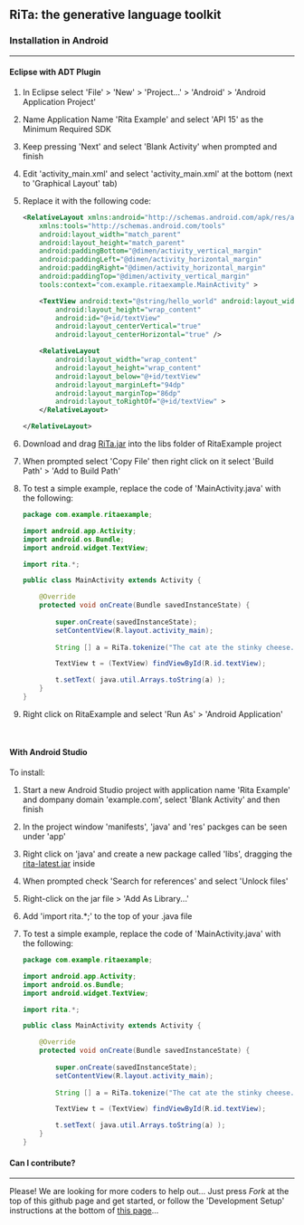 
## RiTa: the generative language toolkit

### Installation in Android
--------
#### Eclipse with ADT Plugin

1. In Eclipse select 'File' > 'New' > 'Project...' > 'Android' > 'Android Application Project'

2. Name Application Name 'Rita Example' and select 'API 15' as the Minimum Required SDK

3. Keep pressing 'Next' and select 'Blank Activity' when prompted and finish

4. Edit 'activity_main.xml' and select 'activity_main.xml' at the bottom (next to 'Graphical Layout' tab)

5. Replace it with the following code:
	```xml
	<RelativeLayout xmlns:android="http://schemas.android.com/apk/res/android"
	    xmlns:tools="http://schemas.android.com/tools"
	    android:layout_width="match_parent"
	    android:layout_height="match_parent"
	    android:paddingBottom="@dimen/activity_vertical_margin"
	    android:paddingLeft="@dimen/activity_horizontal_margin"
	    android:paddingRight="@dimen/activity_horizontal_margin"
	    android:paddingTop="@dimen/activity_vertical_margin"
	    tools:context="com.example.ritaexample.MainActivity" >
	
	    <TextView android:text="@string/hello_world" android:layout_width="wrap_content"
	        android:layout_height="wrap_content"
	        android:id="@+id/textView"
	        android:layout_centerVertical="true"
	        android:layout_centerHorizontal="true" />
	
	    <RelativeLayout
	        android:layout_width="wrap_content"
	        android:layout_height="wrap_content"
	        android:layout_below="@+id/textView"
	        android:layout_marginLeft="94dp"
	        android:layout_marginTop="86dp"
	        android:layout_toRightOf="@+id/textView" >
	    </RelativeLayout>
	
	</RelativeLayout>
	```
6. Download and drag [RiTa.jar](http://rednoise.org/rita/download/rita-latest.jar) into the libs folder of RitaExample project

7. When prompted select 'Copy File' then right click on it select 'Build Path' > 'Add to Build Path'

8. To test a simple example, replace the code of 'MainActivity.java' with the following:
	```java
	package com.example.ritaexample;
	
	import android.app.Activity;
	import android.os.Bundle;
	import android.widget.TextView;
	
	import rita.*;
	
	public class MainActivity extends Activity {
	
		@Override
		protected void onCreate(Bundle savedInstanceState) {
		
			super.onCreate(savedInstanceState);
			setContentView(R.layout.activity_main);
			
	        String [] a = RiTa.tokenize("The cat ate the stinky cheese.");
	
	        TextView t = (TextView) findViewById(R.id.textView);
	
	        t.setText( java.util.Arrays.toString(a) );
		}
	}
	```
9. Right click on RitaExample and select 'Run As' > 'Android Application'

&nbsp;

#### With Android Studio 

To install:

1. Start a new Android Studio project with application name 'Rita Example' and dompany domain 'example.com', select 'Blank Activity' and then finish

2. In the project window 'manifests', 'java' and 'res' packges can be seen under 'app'

3. Right click on 'java' and create a new package called 'libs', dragging the [rita-latest.jar](http://rednoise.org/rita/download/rita-latest.jar) inside

4. When prompted check 'Search for references' and select 'Unlock files'

5. Right-click on the jar file > 'Add As Library...'

6. Add 'import rita.*;' to the top of your .java file 

7. To test a simple example, replace the code of 'MainActivity.java' with the following:
	```java
	package com.example.ritaexample;
	
	import android.app.Activity;
	import android.os.Bundle;
	import android.widget.TextView;
	
	import rita.*;
	
	public class MainActivity extends Activity {
	
		@Override
		protected void onCreate(Bundle savedInstanceState) {
		
			super.onCreate(savedInstanceState);
			setContentView(R.layout.activity_main);
			
	        String [] a = RiTa.tokenize("The cat ate the stinky cheese.");
	
	        TextView t = (TextView) findViewById(R.id.textView);
	
	        t.setText( java.util.Arrays.toString(a) );
		}
	}
	```
#### Can I contribute?
--------
Please! We are looking for more coders to help out... Just press *Fork* at the top of this github page and get started, or follow the 'Development Setup' instructions at the bottom of [this page](https://github.com/dhowe/RiTa)... 


